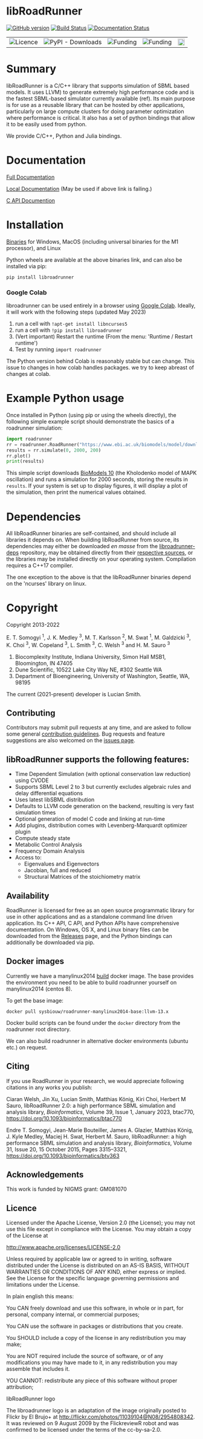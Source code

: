 # libRoadRunner
[![GitHub version](https://badge.fury.io/gh/sys-bio%2Froadrunner.svg)](http://badge.fury.io/gh/sys-bio%2Froadrunner)
[![Build Status](https://dev.azure.com/TheRoadrunnerProject/roadrunner/_apis/build/status/sys-bio.roadrunner?branchName=develop)](https://dev.azure.com/TheRoadrunnerProject/roadrunner/_build/latest?definitionId=8&branchName=develop)
[![Documentation Status](https://readthedocs.org/projects/libroadrunner/badge/?version=latest)](https://libroadrunner.readthedocs.io/en/latest/?badge=latest)

 <table style="width:100%">
  <tr>
    <td><img alt="Licence", src="https://img.shields.io/badge/License-Apache%202.0-yellowgreen"</td>
    <td><img alt="PyPI - Downloads", src="https://img.shields.io/pypi/dm/roadrunner"></td>
    <td><img alt="Funding", src="https://img.shields.io/badge/Funding-NIH%20(GM123032)-blue"></td>
    <td><img alt="Funding", src="https://img.shields.io/badge/Funding-NIBIB%20(EB028887)-blue"></td>    
    <td><a href="https://badge.fury.io/py/tellurium"><img src="https://badge.fury.io/py/roadrunner.svg" alt="PyPI version" height="18"></a> </td>
   </tr>
</table> 

# Summary

libRoadRunner is a C/C++ library that supports simulation of SBML based models. It uses LLVM) to generate extremely high performance code and is the fastest SBML-based simulator currently available (ref). Its main purpose is for use as a reusable library that can be hosted by other applications, particularly on large compute clusters for doing parameter optimization where performance is critical. It also has a set of python bindings that allow it to be easily used from python. 

We provide C/C++, Python and Julia bindings.

# Documentation

[Full Documentation](https://libroadrunner.readthedocs.io)

[Local Documentation](http://sys-bio.github.io/roadrunner/)  (May be used if above link is failing.)

[C API Documention](https://sys-bio.github.io/roadrunner/OriginalDoxygenStyleDocs/html/index.html)

# Installation

[Binaries](https://github.com/sys-bio/roadrunner/releases) for Windows, MacOS (including universal binaries for the M1 processor), and Linux

Python wheels are available at the above binaries link, and can also be installed via pip:

`pip install libroadrunner`

### Google Colab
libroadrunner can be used entirely in a browser using [Google Colab](https://colab.research.google.com/).  Ideally, it will work with the following steps (updated May 2023)
  
1. run a cell with ```!apt-get install libncurses5```
2. run a cell with ```!pip install libroadrunner```
3. (Vert important) Restart the runtime (From the menu: 'Runtime / Restart runtime')
4. Test by running ```import roadrunner```
  
The Python version behind Colab is reasonably stable but can change. This issue to changes in how colab handles packages. we try to keep abreast of changes at colab.

# Example Python usage

Once installed in Python (using pip or using the wheels directly), the following simple example script should demonstrate the basics of a roadrunner simulation:

```python
import roadrunner
rr = roadrunner.RoadRunner("https://www.ebi.ac.uk/biomodels/model/download/BIOMD0000000010.2?filename=BIOMD0000000010_url.xml")
results = rr.simulate(0, 2000, 200)
rr.plot()
print(results)
```

This simple script downloads [BioModels 10](https://www.ebi.ac.uk/biomodels/BIOMD0000000010) (the Kholodenko model of MAPK oscillation) and runs a simulation for 2000 seconds, storing the results in `results`.  If your system is set up to display figures, it will display a plot of the simulation, then print the numerical values obtained.

# Dependencies

All libRoadRunner binaries are self-contained, and should include all libraries it depends on.  When building libRoadRunner from source, its dependencies may either be downloaded *en masse* from the [libroadrunner-deps](https://github.com/sys-bio/libroadrunner-deps) repository, may be obtained directly from their [respective sources](https://github.com/sys-bio/libroadrunner-deps/tree/release/third_party), or the libraries may be installed directly on your operating system.  Compilation requires a C++17 compiler.

The one exception to the above is that the libRoadRunner binaries depend on the 'ncurses' library on linux.


# Copyright

Copyright 2013-2022

E. T. Somogyi <sup>1</sup>, J. K. Medley <sup>3</sup>, M. T. Karlsson <sup>2</sup>, M. Swat <sup>1</sup>, M. Galdzicki <sup>3</sup>, K. Choi <sup>3</sup>, W. Copeland <sup>3</sup>, L. Smith <sup>3</sup>, C. Welsh <sup>3</sup> and H. M. Sauro <sup>3</sup>

1. Biocomplexity Institute, Indiana University, Simon Hall MSB1, Bloomington, IN 47405
2. Dune Scientific, 10522 Lake City Way NE, #302 Seattle WA
3. Department of Bioengineering, University of Washington, Seattle, WA, 98195

The current (2021-present) developer is Lucian Smith.

## Contributing

Contributors may submit pull requests at any time, and are asked to follow some general [contribution guidelines](https://github.com/sys-bio/roadrunner/wiki).  Bug requests and feature suggestions are also welcomed on the [issues page](https://github.com/sys-bio/roadrunner/issues).

## libRoadRunner supports the following features:

* Time Dependent Simulation (with optional conservation law reduction) using CVODE
* Supports SBML Level 2 to 3 but currently excludes algebraic rules and delay differential equations
* Uses latest libSBML distribution
* Defaults to LLVM code generation on the backend, resulting is very fast simulation times
* Optional generation of model C code and linking at run-time
* Add plugins, distribution comes with Levenberg-Marquardt optimizer plugin
* Compute steady state
* Metabolic Control Analysis
* Frequency Domain Analysis
* Access to:
  * Eigenvalues and Eigenvectors
  * Jacobian, full and reduced
  * Structural Matrices of the stoichiometry matrix


## Availability

RoadRunner is licensed for free as an open source programmatic library for use in other 
applications and as a standalone command line driven application. Its C++ API, C API, and 
Python APIs have comprehensive documentation. On Windows, OS X, and Linux binary files can be 
downloaded from the [Releases](https://github.com/sys-bio/roadrunner/releases) page, and the 
Python bindings can additionally be downloaded via pip. 


## Docker images
Currently we have a manylinux2014 [build](https://hub.docker.com/repository/docker/sysbiouw/roadrunner-manylinux2014-base) docker image. The 
base provides the environment you need to be able to build roadrunner yourself on manylinux2014 (centos 8).  

To get the base image: 

`docker pull sysbiouw/roadrunner-manylinux2014-base:llvm-13.x`

Docker build scripts can be found under the `docker` directory from the roadrunner
root directory. 

We can also build roadrunner in alternative docker environments (ubuntu etc.) on request. 

## Citing

If you use RoadRunner in your research, we would appreciate following citations in any works you publish:

Ciaran Welsh, Jin Xu, Lucian Smith, Matthias König, Kiri Choi, Herbert M Sauro, libRoadRunner 2.0: a high performance SBML simulation and analysis library, *Bioinformatics*, Volume 39, Issue 1, January 2023, btac770, https://doi.org/10.1093/bioinformatics/btac770

Endre T. Somogyi, Jean-Marie Bouteiller, James A. Glazier, Matthias König, J. Kyle Medley, Maciej H. Swat, Herbert M. Sauro, libRoadRunner: a high performance SBML simulation and analysis library, *Bioinformatics*, Volume 31, Issue 20, 15 October 2015, Pages 3315–3321, https://doi.org/10.1093/bioinformatics/btv363

## Acknowledgements

This work is funded by NIGMS grant: GM081070

## Licence

Licensed under the Apache License, Version 2.0 (the License); you may not use this 
file except in compliance with the License. You may obtain a copy of the License at

http://www.apache.org/licenses/LICENSE-2.0

Unless required by applicable law or agreed to in writing, software distributed 
under the License is distributed on an AS-IS BASIS, WITHOUT WARRANTIES OR CONDITIONS 
OF ANY KIND, either express or implied. See the License for the specific language 
governing permissions and limitations under the License.

In plain english this means:

You CAN freely download and use this software, in whole or in part, for personal, 
company internal, or commercial purposes;

You CAN use the software in packages or distributions that you create.

You SHOULD include a copy of the license in any redistribution you may make;

You are NOT required include the source of software, or of any modifications you may 
have made to it, in any redistribution you may assemble that includes it.

YOU CANNOT: redistribute any piece of this software without proper attribution;

 
  

libRoadRunner logo

  The libroadrunner logo is an adaptation of the image originally posted to Flickr by 
  El Brujo+ at http://flickr.com/photos/11039104@N08/2954808342. It was reviewed on 
  9 August 2009 by the FlickreviewR robot and was confirmed to be licensed under the 
  terms of the cc-by-sa-2.0.
